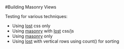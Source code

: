 #Building Masonry Views

Testing for various techniques:

- Using [lost](https://github.com/corysimmons/lost/tree/master) css only
- Using [masonry](https://github.com/desandro/masonry) with [lost](https://github.com/corysimmons/lost/tree/master) css/js
- Using [masonry](https://github.com/desandro/masonry) only
- Using [lost](https://github.com/corysimmons/lost/tree/master) with vertical rows using count() for sorting

```